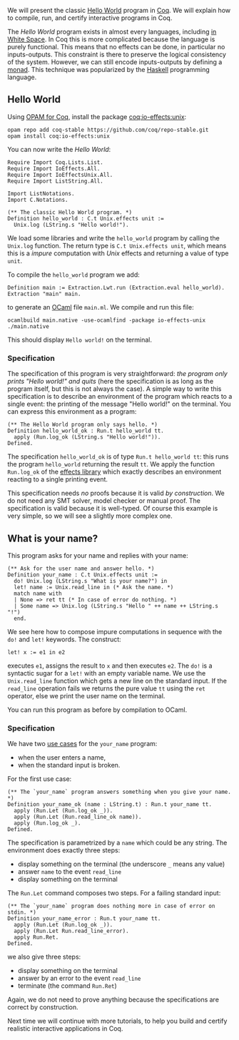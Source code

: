 We will present the classic [Hello World](http://en.wikipedia.org/wiki/%22Hello,_world!%22_program) program in [Coq](https://coq.inria.fr/). We will explain how to compile, run, and certify interactive programs in Coq.

The *Hello World* program exists in almost every languages, including [in White Space](http://en.wikipedia.org/wiki/List_of_Hello_world_program_examples#W). In Coq this is more complicated because the language is purely functional. This means that no effects can be done, in particular no inputs-outputs. This constraint is there to preserve the logical consistency of the system. However, we can still encode inputs-outputs by defining a [monad](http://en.wikipedia.org/wiki/Monad_%28functional_programming%29). This technique was popularized by the [Haskell](http://en.wikipedia.org/wiki/Haskell_%28programming_language%29) programming language.

## Hello World
Using [OPAM for Coq](http://coq-blog.clarus.me/use-opam-for-coq.html), install the package [coq:io-effects:unix](https://github.com/clarus/io-effects-unix):

    opam repo add coq-stable https://github.com/coq/repo-stable.git
    opam install coq:io-effects:unix

You can now write the *Hello World*:

    Require Import Coq.Lists.List.
    Require Import IoEffects.All.
    Require Import IoEffectsUnix.All.
    Require Import ListString.All.

    Import ListNotations.
    Import C.Notations.

    (** The classic Hello World program. *)
    Definition hello_world : C.t Unix.effects unit :=
      Unix.log (LString.s "Hello world!").

We load some libraries and write the `hello_world` program by calling the `Unix.log` function. The return type is `C.t Unix.effects unit`, which means this is a *impure* computation with *Unix* effects and returning a value of type `unit`.

To compile the `hello_world` program we add:

    Definition main := Extraction.Lwt.run (Extraction.eval hello_world).
    Extraction "main" main.

to generate an [OCaml](https://ocaml.org/) file `main.ml`. We compile and run this file:

    ocamlbuild main.native -use-ocamlfind -package io-effects-unix
    ./main.native

This should display `Hello world!` on the terminal.

### Specification
The specification of this program is very straightforward: *the program only prints "Hello world!" and quits* (here the specification is as long as the program itself, but this is not always the case). A simple way to write this specification is to describe an environment of the program which reacts to a single event: the printing of the message "Hello world!" on the terminal. You can express this environment as a program:

    (** The Hello World program only says hello. *)
    Definition hello_world_ok : Run.t hello_world tt.
      apply (Run.log_ok (LString.s "Hello world!")).
    Defined.

The specification `hello_world_ok` is of type `Run.t hello_world tt`: this runs the program `hello_world` returning the result `tt`. We apply the function `Run.log_ok` of the [effects library](http://clarus.github.io/doc/io-effects-unix/IoEffectsUnix.Unix.html#Run.log_ok) which exactly describes an environment reacting to a single printing event.

This specification needs *no* proofs because it is valid *by construction*. We do not need any SMT solver, model checker or manual proof. The specification is valid because it is well-typed. Of course this example is very simple, so we will see a slightly more complex one.

## What is your name?
This program asks for your name and replies with your name:

    (** Ask for the user name and answer hello. *)
    Definition your_name : C.t Unix.effects unit :=
      do! Unix.log (LString.s "What is your name?") in
      let! name := Unix.read_line in (* Ask the name. *)
      match name with
      | None => ret tt (* In case of error do nothing. *)
      | Some name => Unix.log (LString.s "Hello " ++ name ++ LString.s "!")
      end.

We see here how to compose impure computations in sequence with the `do!` and `let!` keywords. The construct:

    let! x := e1 in e2

executes `e1`, assigns the result to `x` and then executes `e2`. The `do!` is a syntactic sugar for a `let!` with an empty variable name. We use the `Unix.read_line` function which gets a new line on the standard input. If the `read_line` operation fails we returns the pure value `tt` using the `ret` operator, else we print the user name on the terminal.

You can run this program as before by compilation to OCaml.

### Specification
We have two [use cases](http://en.wikipedia.org/wiki/Use_case) for the `your_name` program:

* when the user enters a name,
* when the standard input is broken.

For the first use case:

    (** The `your_name` program answers something when you give your name. *)
    Definition your_name_ok (name : LString.t) : Run.t your_name tt.
      apply (Run.Let (Run.log_ok _)).
      apply (Run.Let (Run.read_line_ok name)).
      apply (Run.log_ok _).
    Defined.

The specification is parametrized by a `name` which could be any string. The environment does exactly three steps:

* display something on the terminal (the underscore `_` means any value)
* answer `name` to the event `read_line`
* display something on the terminal

The `Run.Let` command composes two steps. For a failing standard input:

    (** The `your_name` program does nothing more in case of error on stdin. *)
    Definition your_name_error : Run.t your_name tt.
      apply (Run.Let (Run.log_ok _)).
      apply (Run.Let Run.read_line_error).
      apply Run.Ret.
    Defined.

we also give three steps:

* display something on the terminal
* answer by an error to the event `read_line`
* terminate (the command `Run.Ret`)

Again, we do not need to prove anything because the specifications are correct by construction.

Next time we will continue with more tutorials, to help you build and certify realistic interactive applications in Coq.
